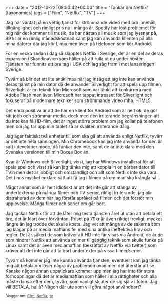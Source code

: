 +++
date = "2012-10-22T08:50:42+00:00"
title = "Tankar om Netflix"
[taxonomies]
tags = ["Film", "Netflix", "TV"]
+++

Jag har väntat på en vettig tjänst för strömmande video med bra innehåll, tillgänglighet och rimligt pris nu i många år. Spotify har löst problemet för mig när det kommer till musik, de har nästan all musik som jag lyssnar på, 99 kr är en rimlig månadskostnad samt jag kan använda klienten på alla mina datorer där jag kör Linux men även på telefonen som kör Android.

För en vecka sedan i dag så släpptes Netflix i Sverige, det är en del av deras expansion i Skandinavien som håller på att rulla ut nu under hösten. Tjänsten har funnits ett bra tag i USA och jag såg fram i mot lanseringen i Sverige.

Tyvärr så blir det ett lite antiklimax när jag insåg att jag inte kan använda deras tjänst på min dator då de använder Silverlight för att spela upp filmen. Silverlight är en teknik från Microsoft som var tänkt att konkurrera med Adobe Flash men även Microsoft har tappat intresset för Silverlight och fokuserar på modernare tekniker som strömmande video mha. HTML5.

Det enda positiva är att de har en klient för Android som är helt ok, de gör sitt jobb och strömmar media, dock med den irriterande begränsningen att du inte kan få HD-film, det är inget större problem om jag kollar på telefonen men om jag tar upp min tablet så är kvalitén irriterande dålig.

Jag äger faktiskt två enheter till som ska gå att använda enligt Netflix, tyvärr är det inte hela sanningen. Min Chromebook kan jag inte använda för den är satt i developer mode, då funkar den inte, samt de är inte klara med den Svenska versionen till min Boxee Box än.

Kvar är Windows och Silverlight, visst, jag har Windows installerat för att spela spel och visst så kan jag tänka mig att koppla in en bärbar dator till TV:n men det är jobbigt och omständligt och allt som Netflix inte ska vara. Det finns mycket enklare sätt att få tag i filmen på om man ska krångla så&#8230;

Något annat som är helt idiotiskt är att det inte går att stänga av undertexterna på många filmer och TV-serier, riktigt irriterande, jag blir distraherad av dem när jag förstår språket på filmen och det förstör min upplevelse. Många filmer och serier om går bort.

Jag tackar Netflix för att de låter mig testa tjänsten året ut utan att betala ett öre, det är klart över förväntan. Priset på 79kr är även riktigt trevligt, mycket längre än jag trodde det skulle kosta. Jag vet att många av de sakerna som jag klagar på är media maffians fel med sina antika ineffektiva krav och regler. Det är säkert de som kräver att HD inte får visas via Android, de är de som hindrar Netflix att använda en mer tillgänglig teknik som skulle funka på Linux samt det är även mediamaffian (bekräftat av Netflix via twitter) som kräver att det inte går att ta bort undertexter på vissa filmer/serier.

Tyvärr så kommer jag inte kunna använda tjänsten, eventuellt kan jag tänka mig att betala om löser några av problemen ovan men det återstår att se. Kanske någon annan uppstickare kommer upp men jag har inte för stora förhoppningar då det är mediamaffian som håller i alla rättigheter och alla måste dansa efter dem, tyvärr, som vanligt skjuter de sig själv i foten. Jag vill BETALA, hallå? Någon där ute som vill göra något användbart?

<small> <p class='technorati-tags'>
  Bloggar om: <a class='technorati-link' href='http://bloggar.se/om/Film' rel='tag' target='_self'>Film</a>, <a class='technorati-link' href='http://bloggar.se/om/Netflix' rel='tag' target='_self'>Netflix</a>, <a class='technorati-link' href='http://bloggar.se/om/tv' rel='tag' target='_self'>tv</a>
</p></small>

